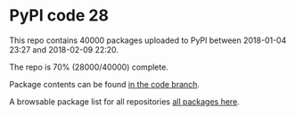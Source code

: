 # PyPI code 28

This repo contains 40000 packages uploaded to PyPI between 
2018-01-04 23:27 and 2018-02-09 22:20.

The repo is 70% (28000/40000) complete.

Package contents can be found [in the code branch](https://github.com/pypi-data/pypi-mirror-28/tree/code/packages).

A browsable package list for all repositories [all packages here](https://pypi-data.github.io/website/repositories/pypi-mirror-28).


